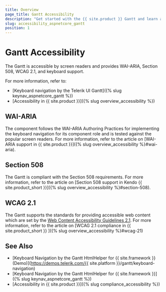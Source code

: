 ```yaml
---
title: Overview
page_title: Gantt Accessibility
description: "Get started with the {{ site.product }} Gantt and learn about its accessibility support for WAI-ARIA, Section 508, and WCAG 2.1."
slug: accessibility_aspnetcore_gantt
position: 1
---
```


# Gantt Accessibility

The Gantt is accessible by screen readers and provides WAI-ARIA, Section 508, WCAG 2.1, and keyboard support.

For more information, refer to:
* [Keyboard navigation by the Telerik UI Gantt]({% slug keynav_aspnetcore_gantt %})
* [Accessibility in {{ site.product }}]({% slug overview_accessibility %})

## WAI-ARIA

The component follows the WAI-ARIA Authoring Practices for implementing the keyboard navigation for its component role and is tested against the popular screen readers. For more information, refer to the article on [WAI-ARIA support in {{ site.product }}]({% slug overview_accessibility %}#wai-aria).

## Section 508

The Gantt is compliant with the Section 508 requirements. For more information, refer to the article on [Section 508 support in Kendo {{ site.product_short }}]({% slug overview_accessibility %}#section-508).

## WCAG 2.1

The Gantt supports the standards for providing accessible web content which are set by the [Web Content Accessibility Guidelines 2.1](https://www.w3.org/TR/WCAG/). For more information, refer to the article on [WCAG 2.1 compliance in {{ site.product_short }} ]({% slug overview_accessibility %}#wcag-21)

## See Also

* [Keyboard Navigation by the Gantt HtmlHelper for {{ site.framework }} (Demo)](https://demos.telerik.com/{{ site.platform }}/gantt/keyboard-navigation)
* [Keyboard Navigation by the Gantt HtmlHelper for {{ site.framework }}]({% slug keynav_aspnetcore_gantt %})
* [Accessibility in {{ site.product }}]({% slug compliance_accessibility %})
